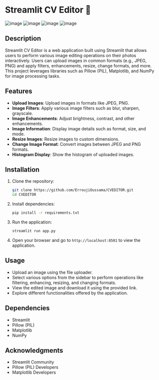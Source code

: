 # Streamlit CV Editor 🎨
![image](https://github.com/ErroujiOussama/CVEDITOR/assets/107694414/9f722d4b-3518-4a17-9221-181f28593135)
 ![image](https://github.com/ErroujiOussama/CVEDITOR/assets/107694414/c70b6a23-f64d-4551-b29a-7fdd7a5d815e)
 ![image](https://github.com/ErroujiOussama/CVEDITOR/assets/107694414/32a6f9fb-2e15-4ade-a8d5-2c7a1f1c7618)
![image](https://github.com/ErroujiOussama/CVEDITOR/assets/107694414/a254e5e1-f7a7-4ceb-a433-e38ef8eb0852)



## Description

Streamlit CV Editor is a web application built using Streamlit that allows users to perform various image editing operations on their photos interactively. Users can upload images in common formats (e.g., JPEG, PNG) and apply filters, enhancements, resize, change formats, and more. This project leverages libraries such as Pillow (PIL), Matplotlib, and NumPy for image processing tasks.

## Features

- **Upload Images**: Upload images in formats like JPEG, PNG.
- **Image Filters**: Apply various image filters such as blur, sharpen, grayscale.
- **Image Enhancements**: Adjust brightness, contrast, and other enhancements.
- **Image Information**: Display image details such as format, size, and mode.
- **Resize Images**: Resize images to custom dimensions.
- **Change Image Format**: Convert images between JPEG and PNG formats.
- **Histogram Display**: Show the histogram of uploaded images.

## Installation

1. Clone the repository:

   ```bash
   git clone https://github.com/ErroujiOussama/CVEDITOR.git
   cd CVEDITOR
   ```

2. Install dependencies:

   ```bash
   pip install -r requirements.txt
   ```

3. Run the application:

   ```bash
   streamlit run app.py
   ```

4. Open your browser and go to `http://localhost:8501` to view the application.

## Usage

- Upload an image using the file uploader.
- Select various options from the sidebar to perform operations like filtering, enhancing, resizing, and changing formats.
- View the edited image and download it using the provided link.
- Explore different functionalities offered by the application.

## Dependencies

- Streamlit
- Pillow (PIL)
- Matplotlib
- NumPy

## Acknowledgments

- Streamlit Community
- Pillow (PIL) Developers
- Matplotlib Developers
